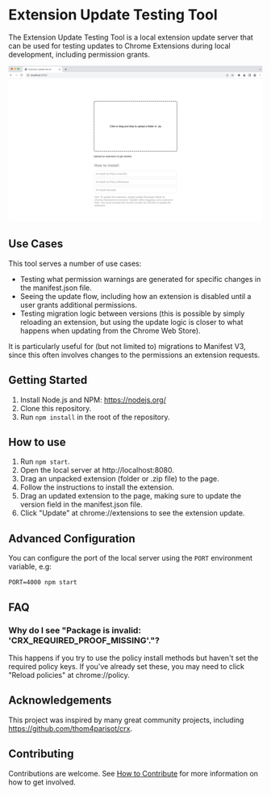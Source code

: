 # Extension Update Testing Tool

The Extension Update Testing Tool is a local extension update server that can be used for testing updates to Chrome Extensions during local development, including permission grants.

![Screenshot of Extension Update Testing Tool](/docs/screenshot.png)

## Use Cases

This tool serves a number of use cases:

- Testing what permission warnings are generated for specific changes in the manifest.json file.
- Seeing the update flow, including how an extension is disabled until a user grants additional permissions.
- Testing migration logic between versions (this is possible by simply reloading an extension, but using the update logic is closer to what happens when updating from the Chrome Web Store).

It is particularly useful for (but not limited to) migrations to Manifest V3, since this often involves changes to the permissions an extension requests.

## Getting Started

1. Install Node.js and NPM: https://nodejs.org/
1. Clone this repository.
1. Run `npm install` in the root of the repository.

## How to use

1. Run `npm start`.
1. Open the local server at http://localhost:8080.
1. Drag an unpacked extension (folder or .zip file) to the page.
1. Follow the instructions to install the extension.
1. Drag an updated extension to the page, making sure to update the version field in the manifest.json file.
1. Click "Update" at chrome://extensions to see the extension update.

## Advanced Configuration

You can configure the port of the local server using the `PORT` environment variable, e.g:

```
PORT=4000 npm start
```

## FAQ

### Why do I see "Package is invalid: 'CRX_REQUIRED_PROOF_MISSING'."?

This happens if you try to use the policy install methods but haven't set the required policy keys. If you've already set these, you may need to click "Reload policies" at chrome://policy.

## Acknowledgements

This project was inspired by many great community projects, including https://github.com/thom4parisot/crx.

## Contributing

Contributions are welcome. See [How to Contribute](docs/contributing.md) for more information on how to get involved.

